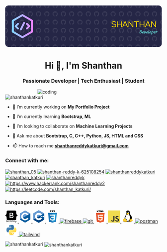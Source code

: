 ![logo](https://github.com/shanthankatkuri/shanthankatkuri/blob/main/github-header-image.png)
<h1 align="center">Hi 👋, I'm Shanthan</h1>
<h3 align="center">Passionate Developer | Tech Enthusiast | Student</h3>
<img align="right" alt="coding" width="400" src="https://media3.giphy.com/media/v1.Y2lkPTc5MGI3NjExNmVkaXQ2cTYweXIxcHBrOGM1cnkzYnVzamIyZDlzdWQ0MnVoNWZrYyZlcD12MV9naWZzX3NlYXJjaCZjdD1n/2IudUHdI075HL02Pkk/giphy.gif">
<p align="left"> <img src="https://komarev.com/ghpvc/?username=shanthankatkuri&label=Profile%20views&color=0e75b6&style=flat" alt="shanthankatkuri" /> </p>

- 🔭 I’m currently working on **My Portfolio Project**

- 🌱 I’m currently learning **Bootstrap, ML**

- 👯 I’m looking to collaborate on **Machine Learning Projects**

- 💬 Ask me about **Bootstrap, C, C++, Python, JS, HTML and CSS**

- 📫 How to reach me **shanthanreddykatkuri@gmail.com**

<h3 align="left">Connect with me:</h3>
<p align="left">
<a href="https://twitter.com/shanthan_05" target="blank"><img align="center" src="https://raw.githubusercontent.com/rahuldkjain/github-profile-readme-generator/master/src/images/icons/Social/twitter.svg" alt="shanthan_05" height="30" width="40" /></a>
<a href="https://linkedin.com/in/shanthan-reddy-k-625108254" target="blank"><img align="center" src="https://raw.githubusercontent.com/rahuldkjain/github-profile-readme-generator/master/src/images/icons/Social/linked-in-alt.svg" alt="shanthan-reddy-k-625108254" height="30" width="40" /></a>
<a href="https://kaggle.com/shanthanreddykatkuri" target="blank"><img align="center" src="https://raw.githubusercontent.com/rahuldkjain/github-profile-readme-generator/master/src/images/icons/Social/kaggle.svg" alt="shanthanreddykatkuri" height="30" width="40" /></a>
<a href="https://instagram.com/shanthan_katkuri" target="blank"><img align="center" src="https://raw.githubusercontent.com/rahuldkjain/github-profile-readme-generator/master/src/images/icons/Social/instagram.svg" alt="shanthan_katkuri" height="30" width="40" /></a>
<a href="https://www.codechef.com/users/shanthanreddyk" target="blank"><img align="center" src="https://cdn.jsdelivr.net/npm/simple-icons@3.1.0/icons/codechef.svg" alt="shanthanreddyk" height="30" width="40" /></a>
<a href="https://www.hackerrank.com/https://www.hackerrank.com/shanthanreddy2" target="blank"><img align="center" src="https://raw.githubusercontent.com/rahuldkjain/github-profile-readme-generator/master/src/images/icons/Social/hackerrank.svg" alt="https://www.hackerrank.com/shanthanreddy2" height="30" width="40" /></a>
<a href="https://www.leetcode.com/https://leetcode.com/shanthan_katkuri/" target="blank"><img align="center" src="https://raw.githubusercontent.com/rahuldkjain/github-profile-readme-generator/master/src/images/icons/Social/leet-code.svg" alt="https://leetcode.com/shanthan_katkuri/" height="30" width="40" /></a>
</p>

<h3 align="left">Languages and Tools:</h3>
<p align="left"> <a href="https://getbootstrap.com" target="_blank" rel="noreferrer"> <img src="https://raw.githubusercontent.com/devicons/devicon/master/icons/bootstrap/bootstrap-plain-wordmark.svg" alt="bootstrap" width="40" height="40"/> </a> <a href="https://www.cprogramming.com/" target="_blank" rel="noreferrer"> <img src="https://raw.githubusercontent.com/devicons/devicon/master/icons/c/c-original.svg" alt="c" width="40" height="40"/> </a> <a href="https://www.w3schools.com/cpp/" target="_blank" rel="noreferrer"> <img src="https://raw.githubusercontent.com/devicons/devicon/master/icons/cplusplus/cplusplus-original.svg" alt="cplusplus" width="40" height="40"/> </a> <a href="https://www.w3schools.com/css/" target="_blank" rel="noreferrer"> <img src="https://raw.githubusercontent.com/devicons/devicon/master/icons/css3/css3-original-wordmark.svg" alt="css3" width="40" height="40"/> </a> <a href="https://firebase.google.com/" target="_blank" rel="noreferrer"> <img src="https://www.vectorlogo.zone/logos/firebase/firebase-icon.svg" alt="firebase" width="40" height="40"/> </a> <a href="https://git-scm.com/" target="_blank" rel="noreferrer"> <img src="https://www.vectorlogo.zone/logos/git-scm/git-scm-icon.svg" alt="git" width="40" height="40"/> </a> <a href="https://www.w3.org/html/" target="_blank" rel="noreferrer"> <img src="https://raw.githubusercontent.com/devicons/devicon/master/icons/html5/html5-original-wordmark.svg" alt="html5" width="40" height="40"/> </a> <a href="https://developer.mozilla.org/en-US/docs/Web/JavaScript" target="_blank" rel="noreferrer"> <img src="https://raw.githubusercontent.com/devicons/devicon/master/icons/javascript/javascript-original.svg" alt="javascript" width="40" height="40"/> </a> <a href="https://www.linux.org/" target="_blank" rel="noreferrer"> <img src="https://raw.githubusercontent.com/devicons/devicon/master/icons/linux/linux-original.svg" alt="linux" width="40" height="40"/> </a> <a href="https://postman.com" target="_blank" rel="noreferrer"> <img src="https://www.vectorlogo.zone/logos/getpostman/getpostman-icon.svg" alt="postman" width="40" height="40"/> </a> <a href="https://www.python.org" target="_blank" rel="noreferrer"> <img src="https://raw.githubusercontent.com/devicons/devicon/master/icons/python/python-original.svg" alt="python" width="40" height="40"/> </a> <a href="https://tailwindcss.com/" target="_blank" rel="noreferrer"> <img src="https://www.vectorlogo.zone/logos/tailwindcss/tailwindcss-icon.svg" alt="tailwind" width="40" height="40"/> </a> </p>

<p><img align="left" src="https://github-readme-stats.vercel.app/api/top-langs?username=shanthankatkuri&show_icons=true&locale=en&layout=compact" alt="shanthankatkuri" /></p>

<p>&nbsp;<img align="center" src="https://github-readme-stats.vercel.app/api?username=shanthankatkuri&show_icons=true&locale=en" alt="shanthankatkuri" /></p>
